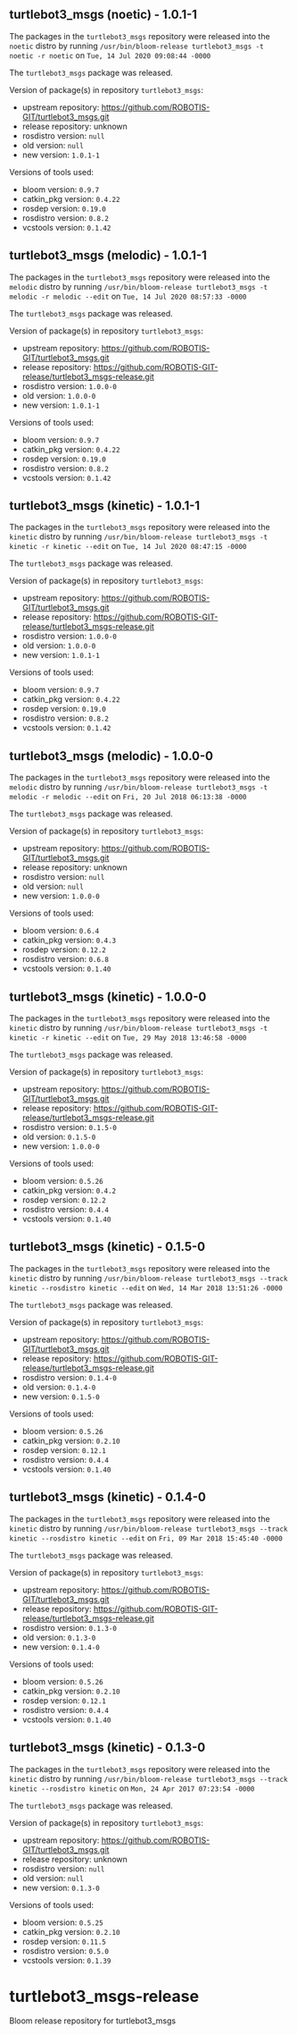 ## turtlebot3_msgs (noetic) - 1.0.1-1

The packages in the `turtlebot3_msgs` repository were released into the `noetic` distro by running `/usr/bin/bloom-release turtlebot3_msgs -t noetic -r noetic` on `Tue, 14 Jul 2020 09:08:44 -0000`

The `turtlebot3_msgs` package was released.

Version of package(s) in repository `turtlebot3_msgs`:

- upstream repository: https://github.com/ROBOTIS-GIT/turtlebot3_msgs.git
- release repository: unknown
- rosdistro version: `null`
- old version: `null`
- new version: `1.0.1-1`

Versions of tools used:

- bloom version: `0.9.7`
- catkin_pkg version: `0.4.22`
- rosdep version: `0.19.0`
- rosdistro version: `0.8.2`
- vcstools version: `0.1.42`


## turtlebot3_msgs (melodic) - 1.0.1-1

The packages in the `turtlebot3_msgs` repository were released into the `melodic` distro by running `/usr/bin/bloom-release turtlebot3_msgs -t melodic -r melodic --edit` on `Tue, 14 Jul 2020 08:57:33 -0000`

The `turtlebot3_msgs` package was released.

Version of package(s) in repository `turtlebot3_msgs`:

- upstream repository: https://github.com/ROBOTIS-GIT/turtlebot3_msgs.git
- release repository: https://github.com/ROBOTIS-GIT-release/turtlebot3_msgs-release.git
- rosdistro version: `1.0.0-0`
- old version: `1.0.0-0`
- new version: `1.0.1-1`

Versions of tools used:

- bloom version: `0.9.7`
- catkin_pkg version: `0.4.22`
- rosdep version: `0.19.0`
- rosdistro version: `0.8.2`
- vcstools version: `0.1.42`


## turtlebot3_msgs (kinetic) - 1.0.1-1

The packages in the `turtlebot3_msgs` repository were released into the `kinetic` distro by running `/usr/bin/bloom-release turtlebot3_msgs -t kinetic -r kinetic --edit` on `Tue, 14 Jul 2020 08:47:15 -0000`

The `turtlebot3_msgs` package was released.

Version of package(s) in repository `turtlebot3_msgs`:

- upstream repository: https://github.com/ROBOTIS-GIT/turtlebot3_msgs.git
- release repository: https://github.com/ROBOTIS-GIT-release/turtlebot3_msgs-release.git
- rosdistro version: `1.0.0-0`
- old version: `1.0.0-0`
- new version: `1.0.1-1`

Versions of tools used:

- bloom version: `0.9.7`
- catkin_pkg version: `0.4.22`
- rosdep version: `0.19.0`
- rosdistro version: `0.8.2`
- vcstools version: `0.1.42`


## turtlebot3_msgs (melodic) - 1.0.0-0

The packages in the `turtlebot3_msgs` repository were released into the `melodic` distro by running `/usr/bin/bloom-release turtlebot3_msgs -t melodic -r melodic --edit` on `Fri, 20 Jul 2018 06:13:38 -0000`

The `turtlebot3_msgs` package was released.

Version of package(s) in repository `turtlebot3_msgs`:

- upstream repository: https://github.com/ROBOTIS-GIT/turtlebot3_msgs.git
- release repository: unknown
- rosdistro version: `null`
- old version: `null`
- new version: `1.0.0-0`

Versions of tools used:

- bloom version: `0.6.4`
- catkin_pkg version: `0.4.3`
- rosdep version: `0.12.2`
- rosdistro version: `0.6.8`
- vcstools version: `0.1.40`


## turtlebot3_msgs (kinetic) - 1.0.0-0

The packages in the `turtlebot3_msgs` repository were released into the `kinetic` distro by running `/usr/bin/bloom-release turtlebot3_msgs -t kinetic -r kinetic --edit` on `Tue, 29 May 2018 13:46:58 -0000`

The `turtlebot3_msgs` package was released.

Version of package(s) in repository `turtlebot3_msgs`:

- upstream repository: https://github.com/ROBOTIS-GIT/turtlebot3_msgs.git
- release repository: https://github.com/ROBOTIS-GIT-release/turtlebot3_msgs-release.git
- rosdistro version: `0.1.5-0`
- old version: `0.1.5-0`
- new version: `1.0.0-0`

Versions of tools used:

- bloom version: `0.5.26`
- catkin_pkg version: `0.4.2`
- rosdep version: `0.12.2`
- rosdistro version: `0.4.4`
- vcstools version: `0.1.40`


## turtlebot3_msgs (kinetic) - 0.1.5-0

The packages in the `turtlebot3_msgs` repository were released into the `kinetic` distro by running `/usr/bin/bloom-release turtlebot3_msgs --track kinetic --rosdistro kinetic --edit` on `Wed, 14 Mar 2018 13:51:26 -0000`

The `turtlebot3_msgs` package was released.

Version of package(s) in repository `turtlebot3_msgs`:

- upstream repository: https://github.com/ROBOTIS-GIT/turtlebot3_msgs.git
- release repository: https://github.com/ROBOTIS-GIT-release/turtlebot3_msgs-release.git
- rosdistro version: `0.1.4-0`
- old version: `0.1.4-0`
- new version: `0.1.5-0`

Versions of tools used:

- bloom version: `0.5.26`
- catkin_pkg version: `0.2.10`
- rosdep version: `0.12.1`
- rosdistro version: `0.4.4`
- vcstools version: `0.1.40`


## turtlebot3_msgs (kinetic) - 0.1.4-0

The packages in the `turtlebot3_msgs` repository were released into the `kinetic` distro by running `/usr/bin/bloom-release turtlebot3_msgs --track kinetic --rosdistro kinetic --edit` on `Fri, 09 Mar 2018 15:45:40 -0000`

The `turtlebot3_msgs` package was released.

Version of package(s) in repository `turtlebot3_msgs`:

- upstream repository: https://github.com/ROBOTIS-GIT/turtlebot3_msgs.git
- release repository: https://github.com/ROBOTIS-GIT-release/turtlebot3_msgs-release.git
- rosdistro version: `0.1.3-0`
- old version: `0.1.3-0`
- new version: `0.1.4-0`

Versions of tools used:

- bloom version: `0.5.26`
- catkin_pkg version: `0.2.10`
- rosdep version: `0.12.1`
- rosdistro version: `0.4.4`
- vcstools version: `0.1.40`


## turtlebot3_msgs (kinetic) - 0.1.3-0

The packages in the `turtlebot3_msgs` repository were released into the `kinetic` distro by running `/usr/bin/bloom-release turtlebot3_msgs --track kinetic --rosdistro kinetic` on `Mon, 24 Apr 2017 07:23:54 -0000`

The `turtlebot3_msgs` package was released.

Version of package(s) in repository `turtlebot3_msgs`:

- upstream repository: https://github.com/ROBOTIS-GIT/turtlebot3_msgs.git
- release repository: unknown
- rosdistro version: `null`
- old version: `null`
- new version: `0.1.3-0`

Versions of tools used:

- bloom version: `0.5.25`
- catkin_pkg version: `0.2.10`
- rosdep version: `0.11.5`
- rosdistro version: `0.5.0`
- vcstools version: `0.1.39`


# turtlebot3_msgs-release
Bloom release repository for turtlebot3_msgs
